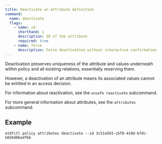 ```yaml
---
title: Deactivate an attribute definition
command:
  name: deactivate
  flags:
    - name: id
      shorthand: i
      description: ID of the attribute
      required: true
    - name: force
      description: Force deactivation without interactive confirmation (dangerous)
---
```


Deactivation preserves uniqueness of the attribute and values underneath within policy and all existing relations,
essentially reserving them.

However, a deactivation of an attribute means its associated values cannot be entitled in an access decision.

For information about reactivation, see the `unsafe reactivate` subcommand.

For more general information about attributes, see the `attributes` subcommand.

## Example

```shell
otdfctl policy attributes deactivate --id 3c51a593-cbf8-419d-b7dc-b656d0bedfbb
```
